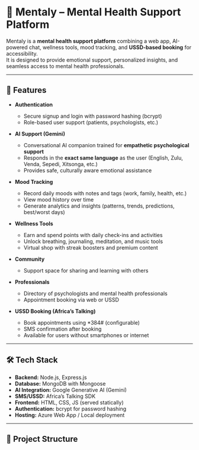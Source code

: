 # 🧠 Mentaly – Mental Health Support Platform

Mentaly is a **mental health support platform** combining a web app, AI-powered chat, wellness tools, mood tracking, and **USSD-based booking** for accessibility.  
It is designed to provide emotional support, personalized insights, and seamless access to mental health professionals.

---

## 🚀 Features

- **Authentication**
  - Secure signup and login with password hashing (bcrypt)
  - Role-based user support (patients, psychologists, etc.)

- **AI Support (Gemini)**
  - Conversational AI companion trained for **empathetic psychological support**
  - Responds in the **exact same language** as the user (English, Zulu, Venda, Sepedi, Xitsonga, etc.)
  - Provides safe, culturally aware emotional assistance

- **Mood Tracking**
  - Record daily moods with notes and tags (work, family, health, etc.)
  - View mood history over time
  - Generate analytics and insights (patterns, trends, predictions, best/worst days)

- **Wellness Tools**
  - Earn and spend points with daily check-ins and activities
  - Unlock breathing, journaling, meditation, and music tools
  - Virtual shop with streak boosters and premium content

- **Community**
  - Support space for sharing and learning with others

- **Professionals**
  - Directory of psychologists and mental health professionals
  - Appointment booking via web or USSD

- **USSD Booking (Africa’s Talking)**
  - Book appointments using *384# (configurable)
  - SMS confirmation after booking
  - Available for users without smartphones or internet

---

## 🛠 Tech Stack

- **Backend:** Node.js, Express.js  
- **Database:** MongoDB with Mongoose  
- **AI Integration:** Google Generative AI (Gemini)  
- **SMS/USSD:** Africa’s Talking SDK  
- **Frontend:** HTML, CSS, JS (served statically)  
- **Authentication:** bcrypt for password hashing  
- **Hosting:** Azure Web App / Local deployment  

---

## 📂 Project Structure

